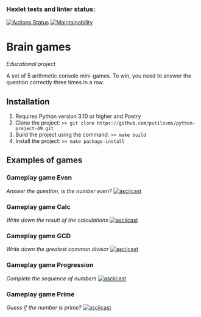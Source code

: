 ### Hexlet tests and linter status:
[![Actions Status](https://github.com/putilovms/python-project-49/actions/workflows/hexlet-check.yml/badge.svg)](https://github.com/putilovms/python-project-49/actions)
[![Maintainability](https://api.codeclimate.com/v1/badges/64ec9061d66fe2e1241b/maintainability)](https://codeclimate.com/github/putilovms/python-project-49/maintainability)

# Brain games
*Educational project*

A set of 5 arithmetic console mini-games. To win, you need to answer the question correctly three times in a row.

## Installation
1. Requires Python version 3.10 or higher and Poetry
2. Clone the project: `>> git clone https://github.com/putilovms/python-project-49.git`
3. Build the project using the command: `>> make build`
4. Install the project: `>> make package-install`

## Examples of games
### Gameplay game Even
*Answer the question, is the number even?*
[![asciicast](https://asciinema.org/a/UFMh51rbmmqEVdHev0iHE8yib.svg)](https://asciinema.org/a/UFMh51rbmmqEVdHev0iHE8yib)

### Gameplay game Calc
*Write down the result of the calculations*
[![asciicast](https://asciinema.org/a/647108.svg)](https://asciinema.org/a/647108)

### Gameplay game GCD
*Write down the greatest common divisor*
[![asciicast](https://asciinema.org/a/YefknwQq74p6AcJK0XJ5htIQL.svg)](https://asciinema.org/a/YefknwQq74p6AcJK0XJ5htIQL)

### Gameplay game Progression
*Complete the sequence of numbers*
[![asciicast](https://asciinema.org/a/MBaPEbUaemLbpBJwJqde3w9jc.svg)](https://asciinema.org/a/MBaPEbUaemLbpBJwJqde3w9jc)

### Gameplay game Prime
*Guess if the number is prime?*
[![asciicast](https://asciinema.org/a/647353.svg)](https://asciinema.org/a/647353)
